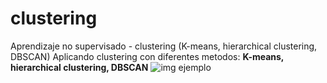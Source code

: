 # clustering
Aprendizaje no supervisado - clustering (K-means, hierarchical clustering, DBSCAN)
Aplicando clustering con diferentes metodos: <b>K-means, hierarchical clustering, DBSCAN</b>
![img ejemplo](https://i.stack.imgur.com/cIDB3.png)
